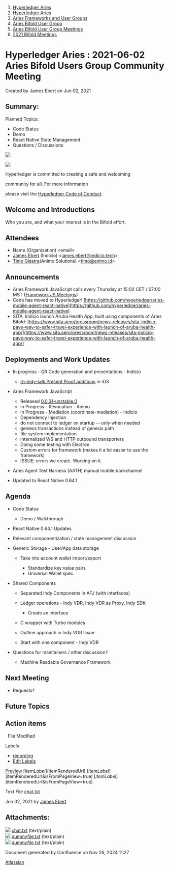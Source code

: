 1. [Hyperledger Aries](index.html)
2. [Hyperledger Aries](Hyperledger-Aries_18481154.html)
3. [Aries Frameworks and User Groups](Aries-Frameworks-and-User-Groups_18481290.html)
4. [Aries Bifold User Group](Aries-Bifold-User-Group_18490719.html)
5. [Aries Bifold User Group Meetings](Aries-Bifold-User-Group-Meetings_18490725.html)
6. [2021 Bifold Meetings](2021-Bifold-Meetings_18514782.html)

# Hyperledger Aries : 2021-06-02 Aries Bifold Users Group Community Meeting

Created by James Ebert on Jun 02, 2021

## Summary:

Planned Topics:

- Code Status
- Demo
- React Native State Management
- Questions / Discussions

![](https://wiki.hyperledger.org/download/attachments/29034696/Antitrustnotice.png?version=1&modificationDate=1581695654000&api=v2)

![](https://wiki.hyperledger.org/download/attachments/2392771/welcome.png?version=2&modificationDate=1572450107000&api=v2)

Hyperledger is committed to creating a safe and welcoming

community for all. For more information

please visit the [Hyperledger Code of Conduct](https://lf-hyperledger.atlassian.net/wiki/display/HYP/Hyperledger+Code+of+Conduct).

## Welcome and Introductions

Who you are, and what your interest is in the Bifold effort.

## Attendees

- Name (Organization) &lt;email&gt;
- [James Ebert](https://lf-hyperledger.atlassian.net/wiki/people/557058:1b65ef69-a9c7-4f13-8ac7-eca3c34f5f97?ref=confluence) (Indicio) &lt;james.ebert@indicio.tech&gt;
- [Timo Glastra](https://lf-hyperledger.atlassian.net/wiki/people/5f64a069a1048d0069073500?ref=confluence)(Animo Solutions) &lt;timo@animo.id&gt;

## Announcements

- Aries Framework JavaScript calls every Thursday at 15:00 CET / 07:00 MST ([Framework JS Meetings](Framework-JS-Meetings_18482467.html))
- Code has moved to Hyperledger! [https://github.com/hyperledger/aries-mobile-agent-react-native](https://github.com/hyperledger/aries-mobile-agent-react-native)
- SITA, Indicio launch Aruba Health App, built using components of Aries Bifold: [https://www.sita.aero/pressroom/news-releases/sita-indicio-pave-way-to-safer-travel-experience-with-launch-of-aruba-health-app/](https://www.sita.aero/pressroom/news-releases/sita-indicio-pave-way-to-safer-travel-experience-with-launch-of-aruba-health-app/)

## Deployments and Work Updates

- In progress - QR Code generation and presentations - Indicio
  
  - [rn-indy-sdk Present Proof additions](https://github.com/AbsaOSS/rn-indy-sdk/pull/52) in iOS
- Aries Framework JavaScript
  
  - Released [0.0.31-unstable.0](https://www.npmjs.com/package/aries-framework)
  - In Progress - Revocation - Animo
  - In Progress - Mediation (coordinate-mediation) - Indicio
  - Dependency Injection
  - do not connect to ledger on startup -- only when needed
  - genesis transactions instead of genesis path
  - file system implementation
  - internalized WS and HTTP outbound transporters
  - Doing some testing with Electron
  - Custom errors for framework (makes it a lot easier to use the framework)
  - ISSUE: errors we create. Working on it.
- Aries Agent Test Harness (AATH) manual mobile backchannel
- Updated to React Native 0.64.1

## Agenda

- Code Status
  
  - Demo / Walkthrough
- React Native 0.64.1 Updates
- Relevant componentization / state management discussion
- Generic Storage - User/App data storage
  
  - Take into account wallet import/export
    
    - Standardize key:value pairs
    - Universal Wallet spec.
- Shared Components
  
  - Separated Indy Components in AFJ (with interfaces)
  - Ledger operations - Indy VDR, Indy VDR as Proxy, Indy SDK
    
    - Create an interface
  - C wrapper with Turbo modules
  - Outline approach in Indy VDR Issue
  - Start with one component - Indy VDR
- Questions for maintainers / other discussion?
  
  - Machine Readable Governance Framework

## Next Meeting

- Requests?

## Future Topics

## Action items

  File Modified

Labels

- [recording](/wiki/label/ARIES/recording)
- [Edit Labels](# "Edit Labels")

[Preview]() [$itemLabel]($itemRenderedUrl) [$itemLabel]($itemRenderedUrl&isFromPageView=true) [$itemLabel]($itemRenderedUrl&isFromPageView=true)

Text File [chat.txt](attachments/18492488/18515260.txt "Download")

Jun 02, 2021 by [James Ebert](/wiki/people/557058:1b65ef69-a9c7-4f13-8ac7-eca3c34f5f97)

## Attachments:

![](images/icons/bullet_blue.gif) [chat.txt](attachments/18492488/18515260.txt) (text/plain)  
![](images/icons/bullet_blue.gif) [dummyfile.txt](attachments/18492488/18515261.txt) (text/plain)  
![](images/icons/bullet_blue.gif) [dummyfile.txt](attachments/18492488/18515259.txt) (text/plain)

Document generated by Confluence on Nov 26, 2024 11:27

[Atlassian](http://www.atlassian.com/)
